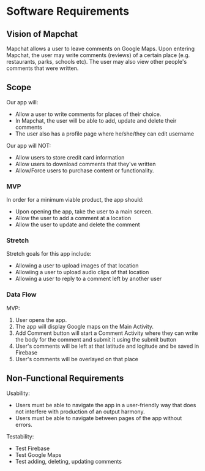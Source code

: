 # Software Requirements

## Vision of Mapchat
Mapchat allows a user to leave comments on Google Maps. Upon entering Mapchat, the user may write comments (reviews) of a certain place (e.g. restaurants, parks, schools etc). The user may also view other people's comments that were written.

## Scope
Our app will:
- Allow a user to write comments for places of their choice. 
- In Mapchat, the user will be able to add, update and delete their comments
- The user also has a profile page where he/she/they can edit username

Our app will NOT: 
- Allow users to store credit card information
- Allow users to download comments that they've written
- Allow/Force users to purchase content or functionality. 

### MVP
In order for a minimum viable product, the app should: 
- Upon opening the app, take the user to a main screen. 
- Allow the user to add a comment at a location 
- Allow the user to update and delete the comment

### Stretch
Stretch goals for this app include: 
- Allowing a user to upload images of that location
- Allowiing a user to upload audio clips of that location
- Allowing a user to reply to a comment left by another user

### Data Flow
MVP: 
1. User opens the app. 
2. The app will display Google maps on the Main Activity. 
3. Add Comment button will start a Comment Activity where they can write the body for the comment and submit it using the submit button
3. User's comments will be left at that latitude and logitude and be saved in Firebase
4. User's comments will be overlayed on that place
 
## Non-Functional Requirements
Usability: 
- Users must be able to navigate the app in a user-friendly way that does not interfere with production of an output harmony. 
- Users must be able to navigate between pages of the app without errors. 

Testability: 
- Test Firebase
- Test Google Maps
- Test adding, deleting, updating comments